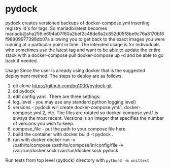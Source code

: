 # pydock

pydock creates versioned backups of docker-compose.yml inserting registry id's for tags.  So mariadb:latest becomes mariadb@sha256:e694a07f60a2bef2c48de9a2c852d05f8be9c76a8170b16f98809977398db07a
allowing you to get back to the exact images you were running at a particular point in time.  The intended usage is for indivuduals who sometimes use the latest tag and want to be able to update the entire stack with a docker-compose pull docker-compose up -d and be able to go back if needed.

Usage
Since the user is already using docker that is the suggested deployment method.  The steps to deploy are as follows:
1. git clone https://github.com/bg1000/pydock.git
2. cd pydock
3. edit config.yaml.  There are three settings:
  1. log_level - you may use any standard python logging level)
  2. versions - pydock will create docker-compose.yml.1, docker-compose.yml.2, etc.  The files are rotated so docker-compose.yml.1 is always the most recent. Versions is an integer that specifies the number of versions you wish to keep.
  3. compose_file - put the path to your compose file here.
 4. build the container with docker build -t pydock .
 5. run with docker docker run -v /path/to/compose:/path/to/compose/in/config/file -v /var/run/docker.sock:/var/run/docker.sock pydock

 Run tests from top level (pydock) directory with `python3 -m unittest`
